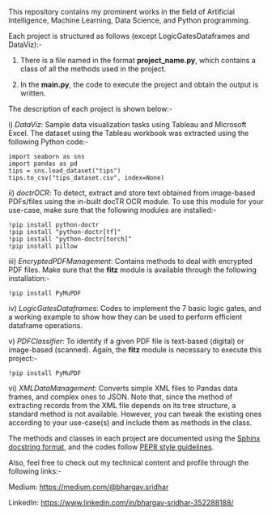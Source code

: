 This repository contains my prominent works in the field of Artificial Intelligence, Machine Learning, Data Science, and Python programming.

Each project is structured as follows (except LogicGatesDataframes and DataViz):-

1. There is a file named in the format **project_name.py**, which contains a class of all the methods used in the project.

2. In the **main.py**, the code to execute the project and obtain the output is written.

The description of each project is shown below:-

i) _DataViz_: Sample data visualization tasks using Tableau and Microsoft Excel. The dataset using the Tableau workbook was extracted using the following Python code:-

```
import seaborn as sns
import pandas as pd
tips = sns.load_dataset("tips")
tips.to_csv("tips_dataset.csv", index=None)
```

ii) _doctrOCR_: To detect, extract and store text obtained from image-based PDFs/files using the in-built docTR OCR module. To use this module for your use-case, make sure that the following modules are installed:-

```
!pip install python-doctr
!pip install "python-doctr[tf]"
!pip install "python-doctr[torch]"
!pip install pillow
```

iii) _EncryptedPDFManagement_: Contains methods to deal with encrypted PDF files. Make sure that the **fitz** module is available through the following installation:-

```
!pip install PyMuPDF
```

iv) _LogicGatesDataframes_: Codes to implement the 7 basic logic gates, and a working example to show how they can be used to perform efficient dataframe operations.

v) _PDFClassifier_: To identify if a given PDF file is text-based (digital) or image-based (scanned). Again, the **fitz** module is necessary to execute this project:-

```
!pip install PyMuPDF
```

vi) _XMLDataManagement_: Converts simple XML files to Pandas data frames, and complex ones to JSON. Note that, since the method of extracting records from the XML file depends on its tree structure, a standard method is not available. However, you can tweak the existing ones according to your use-case(s) and include them as methods in the class. 

The methods and classes in each project are documented using the [Sphinx docstring format](https://sphinx-rtd-tutorial.readthedocs.io/en/latest/docstrings.html), and the codes follow [PEP8 style guidelines](https://peps.python.org/pep-0008/).

Also, feel free to check out my technical content and profile through the following links:- 

Medium: https://medium.com/@bhargav.sridhar

LinkedIn: https://www.linkedin.com/in/bhargav-sridhar-352288188/